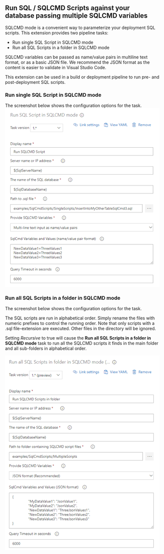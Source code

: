 ## Run SQL / SQLCMD Scripts against your database passing multiple SQLCMD variables

SQLCMD mode is a convenient way to parameterize your deployment SQL scripts.  This extension provides two pipeline tasks:

* Run single SQL Script in SQLCMD mode
* Run all SQL Scripts in a folder in SQLCMD mode

SQLCMD variables can be passed as name/value pairs in multiline text format, or as a basic JSON file.  We recommend the JSON format as the content is easier to validate in Visual Studio Code.

This extension can be used in a build or deployment pipeline to run pre- and post-deployment SQL scripts.

### Run single SQL Script in SQLCMD mode

The screenshot below shows the configuration options for the task.
![image](images/ConfigureRunSingleSqlCmdScript.png "Configure Run Single SQLCMD Script")

### Run all SQL Scripts in a folder in SQLCMD mode

The screenshot below shows the configuration options for the task.

The SQL scripts are run in alphabetical order.  Simply rename the files with numeric prefixes to control the running order.  Note that only scripts with a .sql file-extension are executed. Other files in the directory will be ignored.

Setting _Recursive_ to true will cause the **Run all SQL Scripts in a folder in SQLCMD mode** task to run all the SQLCMD scripts it finds in the main folder and all sub-folders in alphabetical order.

![image](images/ConfigureRunMultipleSqlCmdScriptsInFolder.png "Configure Run Multiple SQLCMD Scripts in Folder")
